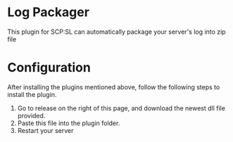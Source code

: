 # Log Packager
This plugin for SCP:SL can automatically package your server's log into zip file
#  Configuration
After installing the plugins mentioned above, follow the following steps to install the plugin.
1.	Go to release on the right of this page, and download the newest dll file provided.
2.	Paste this file into the plugin folder.
3.	Restart your server
